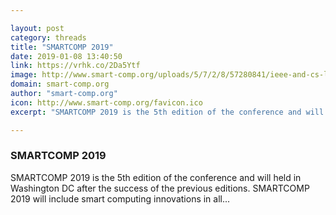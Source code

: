 ```yaml
---

layout: post
category: threads
title: "SMARTCOMP 2019"
date: 2019-01-08 13:40:50
link: https://vrhk.co/2Da5Ytf
image: http://www.smart-comp.org/uploads/5/7/2/8/57280841/ieee-and-cs-logos-6-orig_2.png
domain: smart-comp.org
author: "smart-comp.org"
icon: http://www.smart-comp.org/favicon.ico
excerpt: "​SMARTCOMP 2019 is the 5th edition of the conference and will held in Washington DC after the success of the previous editions. SMARTCOMP 2019 will include smart computing innovations in all..."

---
```


### SMARTCOMP 2019

​SMARTCOMP 2019 is the 5th edition of the conference and will held in Washington DC after the success of the previous editions. SMARTCOMP 2019 will include smart computing innovations in all...